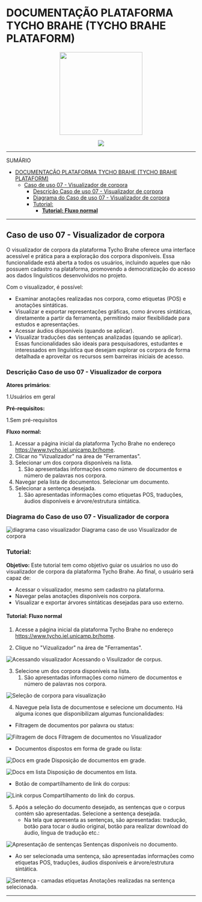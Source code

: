 # DOCUMENTAÇÃO PLATAFORMA TYCHO BRAHE (TYCHO BRAHE PLATAFORM)

<center>
<figure>
<img src="../imagens/logo_tycho1.png" width=220 height=220>
</figure>

<img src = "../imagens/logo_tycho2.png">
</center>

---

SUMÁRIO

- [DOCUMENTAÇÃO PLATAFORMA TYCHO BRAHE (TYCHO BRAHE PLATAFORM)](#documentação-plataforma-tycho-brahe-tycho-brahe-plataform)
  - [Caso de uso 07 - Visualizador de corpora](#caso-de-uso-07---visualizador-de-corpora)
    - [Descrição Caso de uso 07 - Visualizador de corpora](#descrição-caso-de-uso-07---visualizador-de-corpora)
    - [Diagrama do Caso de uso 07 - Visualizador de corpora](#diagrama-do-caso-de-uso-07---visualizador-de-corpora)
    - [Tutorial:](#tutorial)
      - [**Tutorial: Fluxo normal**](#tutorial-fluxo-normal)

---

## Caso de uso 07 - Visualizador de corpora

O visualizador de corpora da plataforma Tycho Brahe oferece uma interface acessível e prática para a exploração dos corpora disponíveis. Essa funcionalidade está aberta a todos os usuários, incluindo aqueles que não possuem cadastro na plataforma, promovendo a democratização do acesso aos dados linguísticos desenvolvidos no projeto.

Com o visualizador, é possível:

- Examinar anotações realizadas nos corpora, como etiquetas (POS) e anotações sintáticas.
- Visualizar e exportar representações gráficas, como árvores sintáticas, diretamente a partir da ferramenta, permitindo maior flexibilidade para estudos e apresentações.
- Acessar áudios disponíveis (quando se aplicar).
- Visualizar traduções das sentenças analizadas (quando se aplicar).
  Essas funcionalidades são ideais para pesquisadores, estudantes e interessados em linguística que desejam explorar os corpora de forma detalhada e aproveitar os recursos sem barreiras iniciais de acesso.

### Descrição Caso de uso 07 - Visualizador de corpora

**Atores primários**:

1.Usuários em geral

**Pré-requisitos:**

1.Sem pré-requisitos

**Fluxo normal:**

1. Acessar a página inicial da plataforma Tycho Brahe no endereço <https://www.tycho.iel.unicamp.br/home>.
2. Clicar no "Vizualizador" na área de "Ferramentas".
3. Selecionar um dos corpora disponíveis na lista.
   1. São apresentadas informações como número de documentos e número de palavras nos corpora.
4. Navegar pela lista de documentos. Selecionar um documento.
5. Selecionar a sentença desejada.
   1. São apresentadas informações como etiquetas POS, traduções, áudios disponíveis e árvore/estrutura sintática.

### Diagrama do Caso de uso 07 - Visualizador de corpora

![diagrama caso visualizador](../imagens/caso_visualizador.png)
Diagrama caso de uso Visualizador de corpora

### Tutorial:

**Objetivo:**
Este tutorial tem como objetivo guiar os usuários no uso do visualizador de corpora da plataforma Tycho Brahe. Ao final, o usuário será capaz de:

- Acessar o visualizador, mesmo sem cadastro na plataforma.
- Navegar pelas anotações disponíveis nos corpora.
- Visualizar e exportar árvores sintáticas desejadas para uso externo.

#### **Tutorial: Fluxo normal**

1. Acesse a página inicial da plataforma Tycho Brahe no endereço <https://www.tycho.iel.unicamp.br/home>.

2. Clique no "Vizualizador" na área de "Ferramentas".

![Acessando visualizador](../imagens/vizualizador/vizualizador_1.png)
Acessando o Visulizador de corpus.

3. Selecione um dos corpora disponíveis na lista.
   1. São apresentadas informações como número de documentos e número de palavras nos corpora.

![Seleção de corpora para visualização](../imagens/vizualizador/visualizador_2.png)

4. Navegue pela lista de documentose e selecione um documento. Há alguma ícones que disponibilizam algumas funcionalidades:

- Filtragem de documentos por palavra ou status:

![Filtragem de docs](../imagens/vizualizador/visualizador_3.png)
Filtragem de documentos no Visualizador

- Documentos dispostos em forma de grade ou lista:

![Docs em grade](../imagens/vizualizador/visualizador_4.png)
Disposição de documentos em grade.

![Docs em lista](../imagens/vizualizador/visualizador_5.png)
Disposição de documentos em lista.

- Botão de compartilhamento de link do corpus:

![Link corpus](../imagens/vizualizador/visualizador_6.png)
Compartilhamento do link do corpus.

5. Após a seleção do documento desejado, as sentenças que o corpus contém são apresentadas. Selecione a sentença desejada.
   - Na tela que apresenta as sentenças, são apresentadas: tradução, botão para tocar o áudio original, botão para realizar download do áudio, língua de tradução etc.:

![Apresentação de sentenças](../imagens/vizualizador/visualizador_7.png)
Sentenças disponíveis no documento.

- Ao ser selecionada uma sentença, são apresentadas informações como etiquetas POS, traduções, áudios disponíveis e árvore/estrutura sintática.

![Sentença - camadas etiquetas](../imagens/vizualizador/visualizador_8.png)
Anotações realizadas na sentença selecionada.

---
